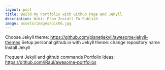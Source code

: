 ```yaml
---
layout: post
title: Build My Portfolio with Github Page and Jekyll
description: Wiki: From Install To Publish
image: assets/images/pic06.jpg
---
```


Choose Jekyll theme: https://github.com/planetjekyll/awesome-jekyll-themes
Setup personal github.io with Jekyll theme: change repository name
Install Jekyll

Frequent Jekyll and github commands
Portfolio Ideas: https://github.com/iRaul/awesome-portfolios


